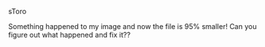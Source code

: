 sToro

Something happened to my image and now the file is 95% smaller! Can you figure out what happened and fix it??
